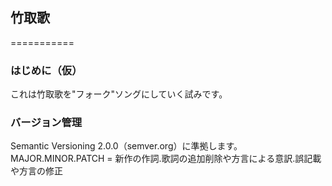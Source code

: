## 竹取歌
===========

### はじめに（仮）
これは竹取歌を"フォーク"ソングにしていく試みです。

### バージョン管理
Semantic Versioning 2.0.0（semver.org）に準拠します。  
MAJOR.MINOR.PATCH = 新作の作詞.歌詞の追加削除や方言による意訳.誤記載や方言の修正
